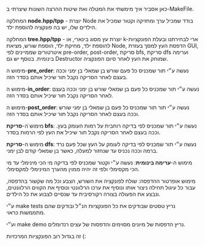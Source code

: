כאן אסביר איך מימשתי את המטלה ואת שיטות ההרצה השונות שיצרתי ב-MakeFile.

המחלקה **node.hpp/tpp** - יוצרת Node בודד שמכיל ערך ומחזיקה וקטור שמכיל את הילדים שלו, יש בה פונקציה להוספת ילד. 

המחלקה **tree.hpp/tpp** - יוצרת עץ מסוג בינארי, או k-ארי לבחירתנו ובעלת הפונקציות להוספת ילד, מחיקת ילד, הוספת שורש, מציאת Node, 
הדפסת העץ למסך בעזרת GUI, איטרטורים שממיינים לפי pre-order, post-order, סריקת bfs, סריקת dfs וערימה בינומית.
בנוסף יש גם Destructor שמוחק את העץ לאחר סיום הפונקציה.

מימוש ה-**pre_order**: נעשה ע״י תור שמכניס כל פעם שורש בן שמאלי בן ימני וככה בעצם לאחר הסריקה נקבל תור שיכיל אותם בסדר הזה.

מימוש ה-**in_order**: נעשה ע״י תור שמכניס כל פעם בן שמאלי שורש בן ימני וככה בעצם לאחר הסריקה נקבל תור שיכיל אותם בסדר הזה.

מימוש ה-**post_order**: נעשה ע״י תור תור שמכניס כל פעם בן שמאלי בן ימני שורש וככה בעצם לאחר הסריקה נקבל תור שיכיל אותם בסדר הזה.

מימוש ֿה-**סריקת bfs**: נעשה ע״י תור שמכניס לפי בדיקה רוחבית על רמות העומק בעץ. וככה בעצם לאחר הסריקה נקבל תור שיכיל את העץ לפי הרמות בסדר.

מימוש ה-**סריקת dfs**: נעשה ע״י תור שמכניס לפי בדיקה לעומק על העץ שכל פעם נרד ברמה וככה נכניס עד שנחזור למעלה, כאשר בן שמאלי קודם לבן ימני.

מימוש ה-**ערימה בינומית**: נעשה ע״י וקטור שמכניס לפי בדיקה מי הכי מינימלי עד מי הכי מקסימלי ולפי זה יהיה ממוין מהערך המינימלי למקסימלי.

מימוש אופרטור ההדפסה: שולח לפונקציה את השורש, הצבע וכל מה שקשור בהדפסה, עבור כל עיגול תחילה ניצור אותו ונוסיף את ערכו הרלוונטי ונוסיף את הקווים הרלוונטים,
ונבצע את הפעולה בצורה רקורסיבית עד שנסיים לצבוע את כל הילדים.

ע״י make tests נריץ טסטים שבודקים את כל הפונקציות הנ״ל ובודקים שהם מתממשות כראוי. 

וע״י make demo נריץ הדפסות של מיונים מסוימים והדפסות של עצים רנדומלים.

זה בגדול רוב הפונקציות המרכזיות (:
